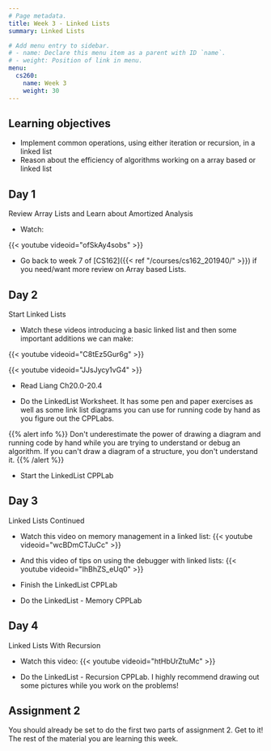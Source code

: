 ```yaml
---
# Page metadata.
title: Week 3 - Linked Lists
summary: Linked Lists

# Add menu entry to sidebar.
# - name: Declare this menu item as a parent with ID `name`.
# - weight: Position of link in menu.
menu:
  cs260:
    name: Week 3
    weight: 30
---
```


## Learning objectives

* Implement common operations, using either iteration or recursion, in a linked list
* Reason about the efficiency of algorithms working on a array based or linked list

## Day 1

Review Array Lists and Learn about Amortized Analysis

* Watch:

{{< youtube videoid="ofSkAy4sobs" >}}

* Go back to week 7 of [CS162]({{< ref "/courses/cs162_201940/" >}}) if you need/want more review on Array based Lists.

## Day 2

Start Linked Lists

* Watch these videos introducing a basic linked list and then some important additions we can make:

{{< youtube videoid="C8tEz5Gur6g" >}}

{{< youtube videoid="JJsJycy1vG4" >}}

* Read Liang Ch20.0-20.4

* Do the LinkedList Worksheet. It has some pen and paper exercises as well as some link list diagrams
you can use for running code by hand as you figure out the CPPLabs.

{{% alert info %}}
Don't underestimate the power of drawing a diagram and running code by hand while you are trying
to understand or debug an algorithm. If you can't draw a diagram of a structure, you don't understand
it.
{{% /alert %}}

* Start the LinkedList CPPLab

## Day 3

Linked Lists Continued

* Watch this video on memory management in a linked list:
{{< youtube videoid="wcBDmCTJuCc" >}}

* And this video of tips on using the debugger with linked lists:
{{< youtube videoid="IhBhZS_eUq0" >}}

* Finish the LinkedList CPPLab

* Do the LinkedList - Memory CPPLab

## Day 4

Linked Lists With Recursion

* Watch this video:
{{< youtube videoid="htHbUrZtuMc" >}}

* Do the LinkedList - Recursion CPPLab.
I highly recommend drawing out some pictures while you work on the problems!

## Assignment 2

You should already be set to do the first two parts of assignment 2. Get to it!
The rest of the material you are learning this week.
